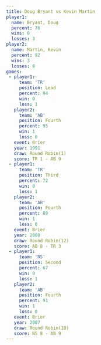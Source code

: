 ```yaml
---
title: Doug Bryant vs Kevin Martin
player1:             
  name: Bryant, Doug 
  percent: 76        
  wins: 0            
  losses: 3          
player2:             
  name: Martin, Kevin
  percent: 92        
  wins: 3            
  losses: 0          
games:
 - player1:        
     team: 'TR'    
     position: Lead
     percent: 94   
     win: 0        
     loss: 1       
   player2:          
     team: 'AB'      
     position: Fourth
     percent: 95     
     win: 1          
     loss: 0         
   event: Brier        
   year: 1991          
   draw: Round Robin(1)
   score: TR 1 - AB 9  
 - player1:         
     team: 'TR'     
     position: Third
     percent: 72    
     win: 0         
     loss: 1        
   player2:          
     team: 'AB'      
     position: Fourth
     percent: 89     
     win: 1          
     loss: 0         
   event: Brier         
   year: 2000           
   draw: Round Robin(12)
   score: AB 8 - TR 3   
 - player1:          
     team: 'NS'      
     position: Second
     percent: 67     
     win: 0          
     loss: 1         
   player2:          
     team: 'AB'      
     position: Fourth
     percent: 91     
     win: 1          
     loss: 0         
   event: Brier         
   year: 2007           
   draw: Round Robin(10)
   score: NS 8 - AB 9   
---
```

